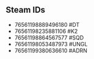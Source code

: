 ## Steam IDs

- 76561198889496180 #DT
- 76561198235881106 #K2
- 76561198864567577 #SQD
- 76561198053487973 #UNGL
- 76561199380636610 #ADRN

 

